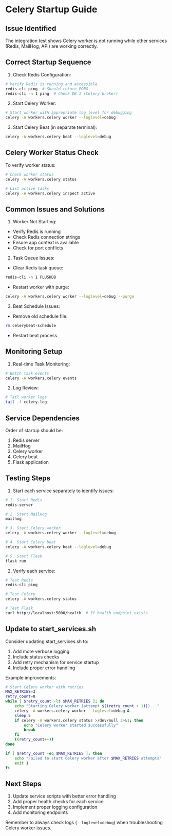 # Celery Startup Guide

## Issue Identified
The integration test shows Celery worker is not running while other services (Redis, MailHog, API) are working correctly.

## Correct Startup Sequence

1. Check Redis Configuration:
```bash
# Verify Redis is running and accessible
redis-cli ping  # Should return PONG
redis-cli -n 1 ping  # Check DB 1 (Celery broker)
```

2. Start Celery Worker:
```bash
# Start worker with appropriate log level for debugging
celery -A workers.celery worker --loglevel=debug
```

3. Start Celery Beat (in separate terminal):
```bash
celery -A workers.celery beat --loglevel=debug
```

## Celery Worker Status Check

To verify worker status:
```bash
# Check worker status
celery -A workers.celery status

# List active tasks
celery -A workers.celery inspect active
```

## Common Issues and Solutions

1. Worker Not Starting:
- Verify Redis is running
- Check Redis connection strings
- Ensure app context is available
- Check for port conflicts

2. Task Queue Issues:
- Clear Redis task queue:
```bash
redis-cli -n 1 FLUSHDB
```
- Restart worker with purge:
```bash
celery -A workers.celery worker --loglevel=debug --purge
```

3. Beat Schedule Issues:
- Remove old schedule file:
```bash
rm celerybeat-schedule
```
- Restart beat process

## Monitoring Setup

1. Real-time Task Monitoring:
```bash
# Watch task events
celery -A workers.celery events
```

2. Log Review:
```bash
# Tail worker logs
tail -f celery.log
```

## Service Dependencies

Order of startup should be:
1. Redis server
2. MailHog
3. Celery worker
4. Celery beat
5. Flask application

## Testing Steps

1. Start each service separately to identify issues:
```bash
# 1. Start Redis
redis-server

# 2. Start MailHog
mailhog

# 3. Start Celery worker
celery -A workers.celery worker --loglevel=debug

# 4. Start Celery beat
celery -A workers.celery beat --loglevel=debug

# 5. Start Flask
flask run
```

2. Verify each service:
```bash
# Test Redis
redis-cli ping

# Test Celery
celery -A workers.celery status

# Test Flask
curl http://localhost:5000/health  # If health endpoint exists
```

## Update to start_services.sh

Consider updating start_services.sh to:
1. Add more verbose logging
2. Include status checks
3. Add retry mechanism for service startup
4. Include proper error handling

Example improvements:
```bash
# Start Celery worker with retries
MAX_RETRIES=3
retry_count=0
while [ $retry_count -lt $MAX_RETRIES ]; do
    echo "Starting Celery worker (attempt $((retry_count + 1)))..."
    celery -A workers.celery worker --loglevel=debug &
    sleep 5
    if celery -A workers.celery status >/dev/null 2>&1; then
        echo "Celery worker started successfully"
        break
    fi
    ((retry_count++))
done

if [ $retry_count -eq $MAX_RETRIES ]; then
    echo "Failed to start Celery worker after $MAX_RETRIES attempts"
    exit 1
fi
```

## Next Steps

1. Update service scripts with better error handling
2. Add proper health checks for each service
3. Implement proper logging configuration
4. Add monitoring endpoints

Remember to always check logs (`--loglevel=debug`) when troubleshooting Celery worker issues.